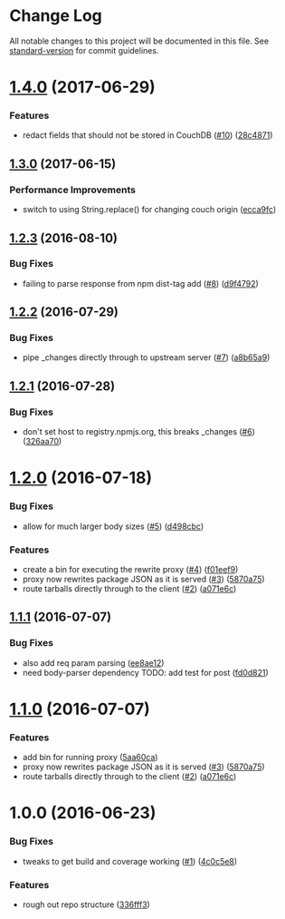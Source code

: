 # Change Log

All notable changes to this project will be documented in this file. See [standard-version](https://github.com/conventional-changelog/standard-version) for commit guidelines.

<a name="1.4.0"></a>
# [1.4.0](https://github.com/npm/couch-url-rewrite-proxy/compare/v1.3.0...v1.4.0) (2017-06-29)


### Features

* redact fields that should not be stored in CouchDB ([#10](https://github.com/npm/couch-url-rewrite-proxy/issues/10)) ([28c4871](https://github.com/npm/couch-url-rewrite-proxy/commit/28c4871))



<a name="1.3.0"></a>
## [1.3.0](https://github.com/npm/couch-url-rewrite-proxy/compare/v1.2.3...v1.3.0) (2017-06-15)


### Performance Improvements

* switch to using String.replace() for changing couch origin ([ecca9fc](https://github.com/npm/couch-url-rewrite-proxy/commit/ecca9fc))



<a name="1.2.3"></a>
## [1.2.3](https://github.com/npm/couch-url-rewrite-proxy/compare/v1.2.2...v1.2.3) (2016-08-10)


### Bug Fixes

* failing to parse response from npm dist-tag add ([#8](https://github.com/npm/couch-url-rewrite-proxy/issues/8)) ([d9f4792](https://github.com/npm/couch-url-rewrite-proxy/commit/d9f4792))



<a name="1.2.2"></a>
## [1.2.2](https://github.com/npm/couch-url-rewrite-proxy/compare/v1.2.1...v1.2.2) (2016-07-29)


### Bug Fixes

* pipe _changes directly through to upstream server ([#7](https://github.com/npm/couch-url-rewrite-proxy/issues/7)) ([a8b65a9](https://github.com/npm/couch-url-rewrite-proxy/commit/a8b65a9))



<a name="1.2.1"></a>
## [1.2.1](https://github.com/npm/couch-url-rewrite-proxy/compare/v1.2.0...v1.2.1) (2016-07-28)


### Bug Fixes

* don't set host to registry.npmjs.org, this breaks _changes ([#6](https://github.com/npm/couch-url-rewrite-proxy/issues/6)) ([326aa70](https://github.com/npm/couch-url-rewrite-proxy/commit/326aa70))



<a name="1.2.0"></a>
# [1.2.0](https://github.com/npm/couch-url-rewrite-proxy/compare/v1.0.0...v1.2.0) (2016-07-18)


### Bug Fixes

* allow for much larger body sizes ([#5](https://github.com/npm/couch-url-rewrite-proxy/issues/5)) ([d498cbc](https://github.com/npm/couch-url-rewrite-proxy/commit/d498cbc))


### Features

* create a bin for executing the rewrite proxy ([#4](https://github.com/npm/couch-url-rewrite-proxy/issues/4)) ([f01eef9](https://github.com/npm/couch-url-rewrite-proxy/commit/f01eef9))
* proxy now rewrites package JSON as it is served ([#3](https://github.com/npm/couch-url-rewrite-proxy/issues/3)) ([5870a75](https://github.com/npm/couch-url-rewrite-proxy/commit/5870a75))
* route tarballs directly through to the client ([#2](https://github.com/npm/couch-url-rewrite-proxy/issues/2)) ([a071e6c](https://github.com/npm/couch-url-rewrite-proxy/commit/a071e6c))



<a name="1.1.1"></a>
## [1.1.1](https://github.com/npm/couch-url-rewrite-proxy/compare/v1.1.0...v1.1.1) (2016-07-07)


### Bug Fixes

* also add req param parsing ([ee8ae12](https://github.com/npm/couch-url-rewrite-proxy/commit/ee8ae12))
* need body-parser dependency TODO: add test for post ([fd0d821](https://github.com/npm/couch-url-rewrite-proxy/commit/fd0d821))



<a name="1.1.0"></a>
# [1.1.0](https://github.com/npm/couch-url-rewrite-proxy/compare/v1.0.0...v1.1.0) (2016-07-07)


### Features

* add bin for running proxy ([5aa60ca](https://github.com/npm/couch-url-rewrite-proxy/commit/5aa60ca))
* proxy now rewrites package JSON as it is served ([#3](https://github.com/npm/couch-url-rewrite-proxy/issues/3)) ([5870a75](https://github.com/npm/couch-url-rewrite-proxy/commit/5870a75))
* route tarballs directly through to the client ([#2](https://github.com/npm/couch-url-rewrite-proxy/issues/2)) ([a071e6c](https://github.com/npm/couch-url-rewrite-proxy/commit/a071e6c))



<a name="1.0.0"></a>
# 1.0.0 (2016-06-23)


### Bug Fixes

* tweaks to get build and coverage working ([#1](https://github.com/npm/couch-url-rewrite-proxy/issues/1)) ([4c0c5e8](https://github.com/npm/couch-url-rewrite-proxy/commit/4c0c5e8))


### Features

* rough out repo structure ([336fff3](https://github.com/npm/couch-url-rewrite-proxy/commit/336fff3))
